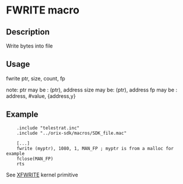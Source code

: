 # FWRITE macro

## Description

Write bytes into file

## Usage

fwrite ptr, size, count, fp

note:
ptr may be : (ptr), address
size may be: (ptr), address
fp may be  : address, #value, {address,y}

## Example

```ca65
    .include "telestrat.inc"
    .include "../orix-sdk/macros/SDK_file.mac"

    [...]
    fwrite (myptr), 1080, 1, MAN_FP ; myptr is from a malloc for example
    fclose(MAN_FP)
    rts
```

See [XFWRITE](../../../kernel/primitives/xfwrite) kernel primitive
